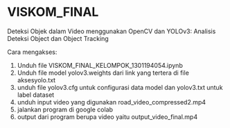 # VISKOM_FINAL
Deteksi Objek dalam Video menggunakan OpenCV dan YOLOv3: Analisis Deteksi Object dan Object Tracking

Cara mengakses:
1) Unduh file VISKOM_FINAL_KELOMPOK_1301194054.ipynb
2) Unduh file model yolov3.weights dari link yang tertera di file aksesyolo.txt
3) unduh file yolov3.cfg untuk configurasi data model dan yolov3.txt untuk label dataset
4) unduh input video yang digunakan road_video_compressed2.mp4
4) jalankan program di google colab
5) output dari program berupa video yaitu output_video_final.mp4
